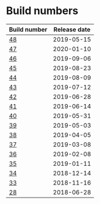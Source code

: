 # Build numbers
|Build number | Release date|
|---|---|
|[48](build48.md)| 2019-05-15|
|[47](build47.md)| 2020-01-10|
|[46](build46.md)| 2019-09-06|
|[45](build45.md)| 2019-08-23|
|[44](build44.md)| 2019-08-09|
|[43](build43.md)| 2019-07-12|
|[42](build42.md)| 2019-06-28|
|[41](build41.md)| 2019-06-14|
|[40](build40.md)| 2019-05-31|
|[39](build39.md)| 2019-05-03|
|[38](build38.md)| 2019-04-05|
|[37](build37.md)| 2019-03-08|
|[36](build36.md)| 2019-02-08|
|[35](build35.md)| 2019-01-11|
|[34](build34.md)| 2018-12-14|
|[33](build33.md)| 2018-11-16|
|[28](build28.md)| 2018-06-28|
